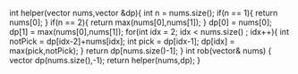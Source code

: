 int helper(vector<int> nums,vector<int> &dp){
int n = nums.size();
if(n == 1){
return nums[0];
}
if(n == 2){
return max(nums[0],nums[1]);
}
dp[0] = nums[0];
dp[1] = max(nums[0],nums[1]);
for(int idx = 2; idx < nums.size() ; idx++){
int notPick = dp[idx-2]+nums[idx];
int pick = dp[idx-1];
dp[idx] =  max(pick,notPick);
}
return dp[nums.size()-1];
}
int rob(vector<int>& nums) {
vector<int> dp(nums.size(),-1);
return helper(nums,dp);
}